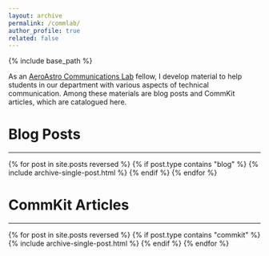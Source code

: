 ```yaml
---
layout: archive
permalink: /commlab/
author_profile: true
related: false
---
```


{% include base_path %}

As an [AeroAstro Communications Lab](https://mitcommlab.mit.edu/aeroastro/) fellow, I develop material to help students in our department with various aspects of technical communication.
Among these materials are blog posts and CommKit articles, which are catalogued here.

# Blog Posts
---
{% for post in site.posts reversed %}
  {% if post.type contains "blog" %}
    {% include archive-single-post.html %}
  {% endif %}
{% endfor %}

# CommKit Articles
---
{% for post in site.posts reversed %}
  {% if post.type contains "commkit" %}
    {% include archive-single-post.html %}
  {% endif %}
{% endfor %}